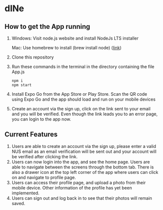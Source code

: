 # dINe


## **How to get the App running**

1. Windows: Visit node.js website and install NodeJs LTS installer 

   Mac: Use homebrew to install (brew install node) ([link](https://formulae.brew.sh/formula/node))
   
2. Clone this repository 

3. Run these commands in the terminal in the directory containing the file App.js
    ```
    npm i
    npm start
    ```
4. Install Expo Go from the App Store or Play Store. Scan the QR code using Expo Go and the app should load and run on your mobile devices

5. Create an account via the sign up, click on the link sent to your email and you will be verified. Even though the link leads you to an error page, you can login to the app now.

## **Current Features**

1. Users are able to create an account via the sign up, please enter a valid NUS email as an email verification will be sent out and your account will be verified after clicking the link.
2. Users can now login into the app, and see the home page. Users are able to navigate between the screens through the bottom tab. There is also a drawer icon at the top left corner of the app where users can click on and navigate to profile page.
3. Users can access their profile page, and upload a photo from their mobile device. Other information of the profile has yet been implemented.
4. Users can sign out and log back in to see that their photos will remain saved.

